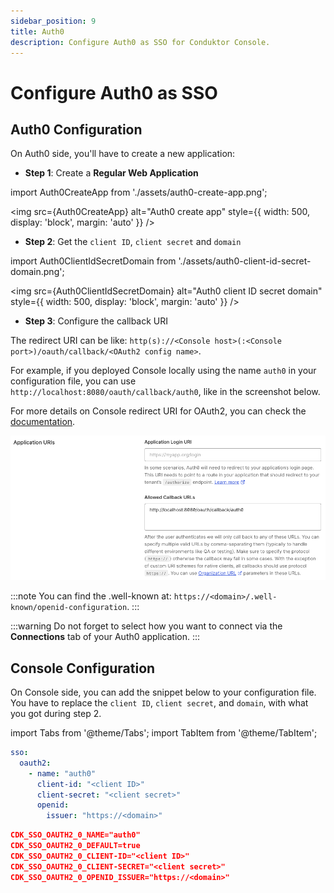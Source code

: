 ```yaml
---
sidebar_position: 9
title: Auth0
description: Configure Auth0 as SSO for Conduktor Console.
---
```


# Configure Auth0 as SSO

## Auth0 Configuration

On Auth0 side, you'll have to create a new application:

- **Step 1**: Create a **Regular Web Application**

import Auth0CreateApp from './assets/auth0-create-app.png';

<img src={Auth0CreateApp} alt="Auth0 create app" style={{ width: 500, display: 'block', margin: 'auto' }} />

- **Step 2**: Get the `client ID`, `client secret` and `domain`

import Auth0ClientIdSecretDomain from './assets/auth0-client-id-secret-domain.png';

<img src={Auth0ClientIdSecretDomain} alt="Auth0 client ID secret domain" style={{ width: 500, display: 'block', margin: 'auto' }} />

- **Step 3**: Configure the callback URI

The redirect URI can be like: `http(s)://<Console host>(:<Console port>)/oauth/callback/<OAuth2 config name>`. 

For example, if you deployed Console locally using the name `auth0` in your configuration file, you can use `http://localhost:8080/oauth/callback/auth0`, like in the screenshot below.

For more details on Console redirect URI for OAuth2, you can check the [documentation](/platform/get-started/configuration/user-authentication/SSO/generic-oauth2/#more-details-on-console-external-url).

![](assets/auth0-callback.png)

:::note
You can find the .well-known at: `https://<domain>/.well-known/openid-configuration`.
:::

:::warning
Do not forget to select how you want to connect via the **Connections** tab of your Auth0 application.
:::

## Console Configuration

On Console side, you can add the snippet below to your configuration file. You have to replace the `client ID`, `client secret`, and `domain`, with what you got during step 2.

import Tabs from '@theme/Tabs'; import TabItem from '@theme/TabItem';

<Tabs>
<TabItem value="YAML  File" label="YAML File">

```yaml title="platform-config.yaml"
sso:
  oauth2:
    - name: "auth0"
      client-id: "<client ID>"
      client-secret: "<client secret>"
      openid:
        issuer: "https://<domain>"
```

</TabItem>
<TabItem value="Environment Variables" label="Environment Variables">

```json title=".env"
CDK_SSO_OAUTH2_0_NAME="auth0"
CDK_SSO_OAUTH2_0_DEFAULT=true
CDK_SSO_OAUTH2_0_CLIENT-ID="<client ID>"
CDK_SSO_OAUTH2_0_CLIENT-SECRET="<client secret>"
CDK_SSO_OAUTH2_0_OPENID_ISSUER="https://<domain>"
```

</TabItem>
</Tabs>

